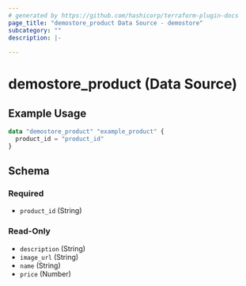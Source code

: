 ```yaml
---
# generated by https://github.com/hashicorp/terraform-plugin-docs
page_title: "demostore_product Data Source - demostore"
subcategory: ""
description: |-
  
---
```


# demostore_product (Data Source)



## Example Usage

```terraform
data "demostore_product" "example_product" {
  product_id = "product_id"
}
```

<!-- schema generated by tfplugindocs -->
## Schema

### Required

- `product_id` (String)

### Read-Only

- `description` (String)
- `image_url` (String)
- `name` (String)
- `price` (Number)
